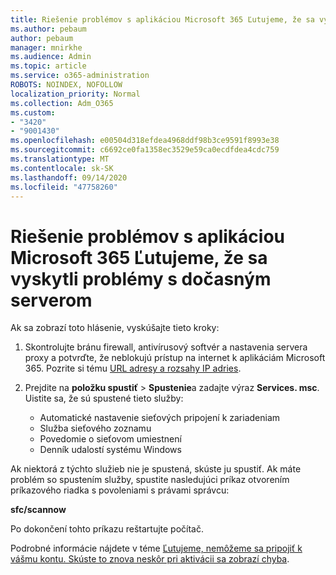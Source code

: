 ```yaml
---
title: Riešenie problémov s aplikáciou Microsoft 365 Ľutujeme, že sa vyskytuje hlásenie s dočasným serverom
ms.author: pebaum
author: pebaum
manager: mnirkhe
ms.audience: Admin
ms.topic: article
ms.service: o365-administration
ROBOTS: NOINDEX, NOFOLLOW
localization_priority: Normal
ms.collection: Adm_O365
ms.custom:
- "3420"
- "9001430"
ms.openlocfilehash: e00504d318efdea4968ddf98b3ce9591f8993e38
ms.sourcegitcommit: c6692ce0fa1358ec3529e59ca0ecdfdea4cdc759
ms.translationtype: MT
ms.contentlocale: sk-SK
ms.lasthandoff: 09/14/2020
ms.locfileid: "47758260"
---
```

# <a name="fixing-the-microsoft-365-apps-sorry-we-are-having-temporary-server-issues-message"></a>Riešenie problémov s aplikáciou Microsoft 365 Ľutujeme, že sa vyskytli problémy s dočasným serverom

Ak sa zobrazí toto hlásenie, vyskúšajte tieto kroky:

1. Skontrolujte bránu firewall, antivírusový softvér a nastavenia servera proxy a potvrďte, že neblokujú prístup na internet k aplikáciám Microsoft 365. Pozrite si tému [URL adresy a rozsahy IP adries](https://docs.microsoft.com/office365/enterprise/urls-and-ip-address-ranges).

2. Prejdite na **položku spustiť**  >  **Spustenie**a zadajte výraz **Services. msc**. Uistite sa, že sú spustené tieto služby:
    - Automatické nastavenie sieťových pripojení k zariadeniam
    - Služba sieťového zoznamu
    - Povedomie o sieťovom umiestnení
    - Denník udalostí systému Windows

Ak niektorá z týchto služieb nie je spustená, skúste ju spustiť. Ak máte problém so spustením služby, spustite nasledujúci príkaz otvorením príkazového riadka s povoleniami s právami správcu:

**sfc/scannow**

Po dokončení tohto príkazu reštartujte počítač.

Podrobné informácie nájdete v téme [Ľutujeme, nemôžeme sa pripojiť k vášmu kontu. Skúste to znova neskôr pri aktivácii sa zobrazí chyba](https://docs.microsoft.com/office/troubleshoot/activation-installation/issue-when-activate-office-from-office-365).